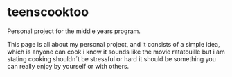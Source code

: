 # teenscooktoo
Personal project for the middle years program. 

This page is all about my personal project, and it consists of a simple idea, which is anyone can cook i know it sounds like the movie ratatouille but i am stating cooking shouldn´t be stressful or hard it should be something you can really enjoy by yourself or with others.
